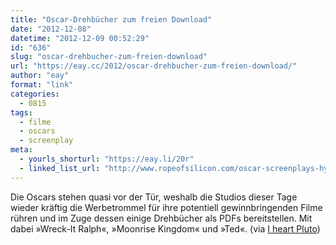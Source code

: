 ```yaml
---
title: "Oscar-Drehbücher zum freien Download"
date: "2012-12-08"
datetime: "2012-12-09 00:52:29"
id: "636"
slug: "oscar-drehbucher-zum-freien-download"
url: "https://eay.cc/2012/oscar-drehbucher-zum-freien-download/"
author: "eay"
format: "link"
categories:
  - 0815
tags:
  - filme
  - oscars
  - screenplay
meta:
  - yourls_shorturl: "https://eay.li/20r"
  - linked_list_url: "http://www.ropeofsilicon.com/oscar-screenplays-hyde-park-on-hudson-promised-land-and-disneys-frankenweenie-and-wreck-it-ralph-added-to-the-list/"
---
```


Die Oscars stehen quasi vor der Tür, weshalb die Studios dieser Tage wieder kräftig die Werbetrommel für ihre potentiell gewinnbringenden Filme rühren und im Zuge dessen einige Drehbücher als PDFs bereitstellen. Mit dabei »Wreck-It Ralph«, »Moonrise Kingdom« und »Ted«. (via [I heart Pluto](http://www.iheartpluto.de/film/oscar-drehbucher-zum-kostenlosen-download-u-a-michael-hanekes-liebe/))
